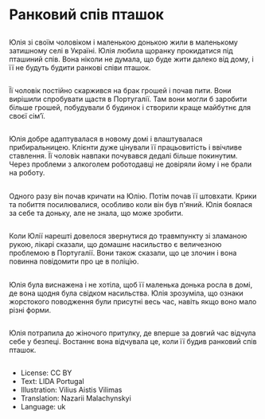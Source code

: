 # Ранковий спів пташок

##
Юлія зі своїм чоловіком і маленькою донькою жили в маленькому затишному селі в Україні. Юлія любила щоранку прокидатися під пташиний спів. Вона ніколи не думала, що буде жити далеко від дому, і її не будуть будити ранкові співи пташок.

##
Її чоловік постійно скаржився на брак грошей і почав пити. Вони вирішили спробувати щастя в Португалії. Там вони могли б заробити більше грошей, побудували б будинок і створили краще майбутнє для своєї сім’ї.

##
Юлія добре адаптувалася в новому домі і влаштувалася прибиральницею. Клієнти дуже цінували її працьовитість і ввічливе ставлення. Її чоловік навпаки почувався дедалі більше покинутим. Через проблеми з алкоголем роботодавці не довіряли йому і не брали на роботу.

##
Одного разу він почав кричати на Юлію. Потім почав її штовхати. Крики та побиття посилювалися, особливо коли він був п'яний. Юлія боялася за себе та доньку, але не знала, що може зробити.

##
Коли Юлії нарешті довелося звернутися до травмпункту зі зламаною рукою, лікарі сказали, що домашнє насильство є величезною проблемою в Португалії. Вони також сказали, що це злочин і вона повинна повідомити про це в поліцію.

##
Юлія була виснажена і не хотіла, щоб її маленька донька росла в домі, де вона щодня була свідком насильства. Юлія зрозуміла, що ознаки жорстокого поводження були присутні весь час, навіть якщо воно мало різні форми.

##
Юлія потрапила до жіночого притулку, де вперше за довгий час відчула себе у безпеці. Востаннє вона відчувала це, коли її будив ранковий спів пташок.

##
* License: CC BY
* Text: LIDA Portugal
* Illustration: Vilius Aistis Vilimas
* Translation: Nazarii Malachynskyi
* Language: uk
